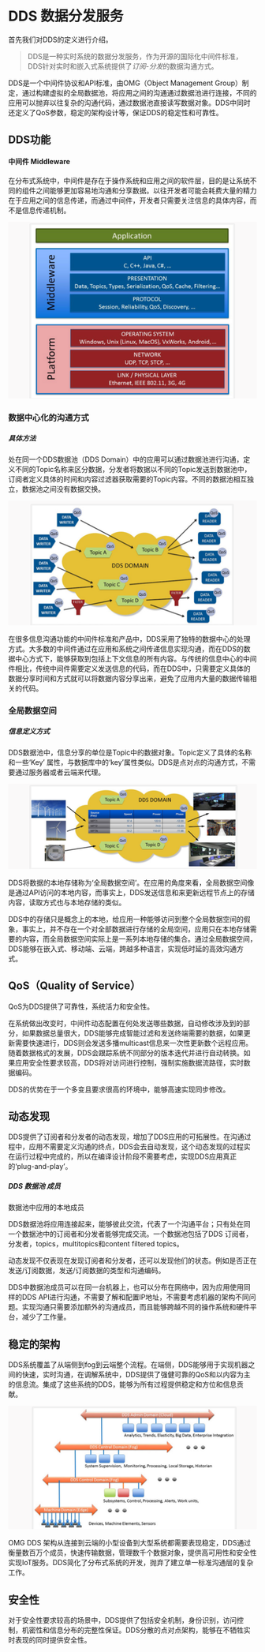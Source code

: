 # DDS 数据分发服务

首先我们对DDS的定义进行介绍。

> DDS是一种实时系统的数据分发服务，作为开源的国际化中间件标准，DDS针对实时和嵌入式系统提供了*订阅-分发*的数据沟通方式。

DDS是一个中间件协议和API标准，由OMG（Object Management Group）制定，通过构建虚拟的全局数据池，将应用之间的沟通通过数据池进行连接，不同的应用可以抛弃以往复杂的沟通代码，通过数据池直接读写数据对象。DDS中同时还定义了QoS参数，稳定的架构设计等，保证DDS的稳定性和可靠性。

## DDS功能

#### 中间件 Middleware

在分布式系统中，中间件是存在于操作系统和应用之间的软件层，目的是让系统不同的组件之间能够更加容易地沟通和分享数据。以往开发者可能会耗费大量的精力在于应用之间的信息传递，而通过中间件，开发者只需要关注信息的具体内容，而不是信息传递机制。

![midware](.\images\midware.png)

### 数据中心化的沟通方式

##### 具体方法

处在同一个DDS数据池（DDS Domain）中的应用可以通过数据池进行沟通，定义不同的Topic名称来区分数据，分发者将数据以不同的Topic发送到数据池中，订阅者定义具体的时间和内容过滤器获取需要的Topic内容。不同的数据池相互独立，数据池之间没有数据交换。

![data_centricity](.\images\data_centricity.png)

在很多信息沟通功能的中间件标准和产品中，DDS采用了独特的数据中心的处理方式。大多数的中间件通过在应用和系统之间传递信息实现沟通，而在DDS的数据中心方式下，能够获取到包括上下文信息的所有内容。与传统的信息中心的中间件相比，传统中间件需要定义发送信息的代码，而在DDS中，只需要定义具体的数据分享时间和方式就可以将数据内容分享出来，避免了应用内大量的数据传输相关的代码。

### 全局数据空间

##### 信息定义方式

DDS数据池中，信息分享的单位是Topic中的数据对象。Topic定义了具体的名称和一些‘Key’ 属性，与数据库中的‘key’属性类似。DDS是点对点的沟通方式，不需要通过服务器或者云端来代理。

![global_data_space](.\images\global_data_space.png)

DDS将数据的本地存储称为‘全局数据空间’。在应用的角度来看，全局数据空间像是通过API访问的本地内容，而事实上，DDS发送信息和来更新远程节点上的存储内容，读取方式也与本地存储的类似。

DDS中的存储只是概念上的本地，给应用一种能够访问到整个全局数据空间的假象，事实上，并不存在一个对全部数据进行存储的全局空间，应用只在本地存储需要的内容，而全局数据空间实际上是一系列本地存储的集合。通过全局数据空间，DDS能够在嵌入式、移动端、云端，跨越多种语言，实现低时延的高效沟通方式。

## QoS（Quality of Service）

QoS为DDS提供了可靠性，系统活力和安全性。

在系统做出改变时，中间件动态配置在何处发送哪些数据，自动修改涉及到的部分，如果数据总量很大，DDS能够完成智能过滤和发送终端需要的数据，如果更新需要快速进行，DDS则会发送多播multicast信息来一次性更新数个远程应用。随着数据格式的发展，DDS会跟踪系统不同部分的版本迭代并进行自动转换。如果应用安全性要求较高，DDS将对访问进行控制，强制实施数据流路径，实时数据编码。

DDS的优势在于一个多变且要求很高的环境中，能够高速实现同步修改。

## 动态发现

DDS提供了订阅者和分发者的动态发现，增加了DDS应用的可拓展性。在沟通过程中，应用不需要定义沟通的终点，DDS会去自动发现，这个动态发现的过程实在运行过程中完成的，所以在编译设计阶段不需要考虑，实现DDS应用真正的‘plug-and-play’。

##### DDS 数据池 成员

数据池中应用的本地成员

DDS数据池将应用连接起来，能够彼此交流，代表了一个沟通平台；只有处在同一个数据池中的订阅者和分发者能够完成交流。一个数据池包括了DDS 订阅者，分发者，topics，multitopics和content filtered topics。

动态发现不仅表现在发现订阅者和分发者，还可以发现他们的状态。例如是否正在发送/订阅数据，发送/订阅数据的类型和沟通编码。

DDS中数据池成员可以在同一台机器上，也可以分布在网络中，因为应用使用同样的DDS API进行沟通，不需要了解和配置IP地址，不需要考虑机器的架构不同问题。实现沟通只需要添加额外的沟通成员，而且能够跨越不同的操作系统和硬件平台，减少了工作量。

## 稳定的架构

DDS系统覆盖了从端侧到fog到云端整个流程。在端侧，DDS能够用于实现机器之间的快速，实时沟通，在调解系统中，DDS提供了强健可靠的QoS和以内容为主的信息流。集成了这些系统的DDS，能够为所有过程提供稳定和方位和信息贡献。

![scalable_architecture](.\images\scalable_architecture.png)

OMG DDS 架构从连接到云端的小型设备到大型系统都需要表现稳定，DDS通过衡量数百万个成员，快速传输数据，管理数千个数据对象，提供高可用性和安全性实现IoT服务。DDS简化了分布式系统的开发，抛弃了建立单一标准沟通层的复杂工作。

## 安全性

对于安全性要求较高的场景中，DDS提供了包括安全机制，身份识别，访问控制，机密性和信息分布的完整性保证。DDS分散的点对点架构，能够在不牺牲实时表现的同时提供安全性。



